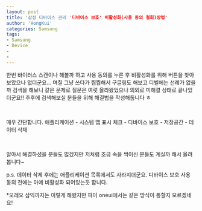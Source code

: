 ```yaml
---
layout: post
title: '삼성 디바이스 관리 '디바이스 보호' 비활성화(사용 동의 철회)방법'
author: 'HongKui'
categories: Samsung
tags:
- Samsung
- Device
-
-
---
```



<script> location.href='https://cafe.naver.com/develoid/806041' ; </script>

<p>한번 바이러스 스캔이나 해볼까 하고 사용 동의를 누른 후 비활성화를 위해 버튼을 찾아보았으나 없더군요... 며칠 그냥 쓰다가 찝찝해서 구글링도 해보고 디벨에는 선례가 없을까 검색을 해보니 같은 문제로 질문은 여럿 올라왔었으나 의외로 미해결 상태로 끝나있더군요!! 추후에 검색해보실 분들을 위해 해결법을 작성해둡니다 ㅎ</p><p>&nbsp;</p><p>매우 간단합니다. 애플리케이션 - 시스템 앱 표시 체크 - 디바이스 보호 - 저장공간 - 데이터 삭제</p><p>&nbsp;</p><p>알아서 해결하셨을 분들도 많겠지만 저처럼 조금 속을 썩이신 분들도 계실까 해서 올려봅니다~</p><p>p.s. 데이터 삭제 후에는 애플리케이션 목록에서도 사라지더군요. 디바이스 보호 사용 동의 전에는 아예 비활성화 되어있는듯 합니다.</p><p>*오레오 삼익까지는 이렇게 해왔지만 파이 oneui에서는 같은 방식이 통할지 모르겠네요!</p>
